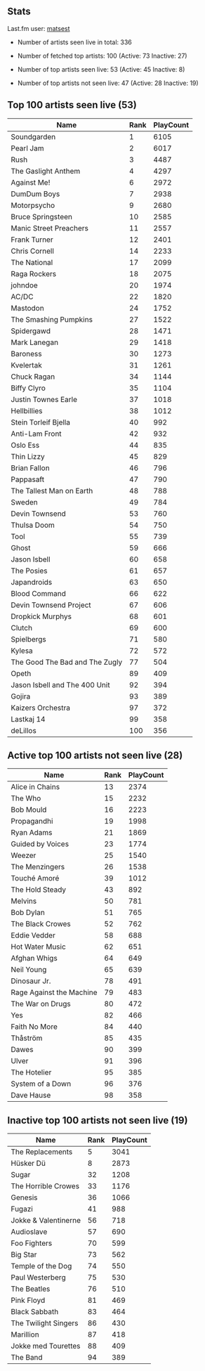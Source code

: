 ## Stats 


Last.fm user: [matsest](https://www.last.fm/user/matsest)

- Number of artists seen live in total: 336

- Number of fetched top artists: 100 (Active: 73 Inactive: 27)

- Number of top artists seen live: 53 (Active: 45 Inactive: 8)

- Number of top artists not seen live: 47 (Active: 28 Inactive: 19)

## Top 100 artists seen live (53)

Name                           | Rank | PlayCount
------------------------------ | ---- | ---------
Soundgarden                    | 1    | 6105     
Pearl Jam                      | 2    | 6017     
Rush                           | 3    | 4487     
The Gaslight Anthem            | 4    | 4297     
Against Me!                    | 6    | 2972     
DumDum Boys                    | 7    | 2938     
Motorpsycho                    | 9    | 2680     
Bruce Springsteen              | 10   | 2585     
Manic Street Preachers         | 11   | 2557     
Frank Turner                   | 12   | 2401     
Chris Cornell                  | 14   | 2233     
The National                   | 17   | 2099     
Raga Rockers                   | 18   | 2075     
johndoe                        | 20   | 1974     
AC/DC                          | 22   | 1820     
Mastodon                       | 24   | 1752     
The Smashing Pumpkins          | 27   | 1522     
Spidergawd                     | 28   | 1471     
Mark Lanegan                   | 29   | 1418     
Baroness                       | 30   | 1273     
Kvelertak                      | 31   | 1261     
Chuck Ragan                    | 34   | 1144     
Biffy Clyro                    | 35   | 1104     
Justin Townes Earle            | 37   | 1018     
Hellbillies                    | 38   | 1012     
Stein Torleif Bjella           | 40   | 992      
Anti-Lam Front                 | 42   | 932      
Oslo Ess                       | 44   | 835      
Thin Lizzy                     | 45   | 829      
Brian Fallon                   | 46   | 796      
Pappasaft                      | 47   | 790      
The Tallest Man on Earth       | 48   | 788      
Sweden                         | 49   | 784      
Devin Townsend                 | 53   | 760      
Thulsa Doom                    | 54   | 750      
Tool                           | 55   | 739      
Ghost                          | 59   | 666      
Jason Isbell                   | 60   | 658      
The Posies                     | 61   | 657      
Japandroids                    | 63   | 650      
Blood Command                  | 66   | 622      
Devin Townsend Project         | 67   | 606      
Dropkick Murphys               | 68   | 601      
Clutch                         | 69   | 600      
Spielbergs                     | 71   | 580      
Kylesa                         | 72   | 572      
The Good The Bad and The Zugly | 77   | 504      
Opeth                          | 89   | 409      
Jason Isbell and The 400 Unit  | 92   | 394      
Gojira                         | 93   | 389      
Kaizers Orchestra              | 97   | 372      
Lastkaj 14                     | 99   | 358      
deLillos                       | 100  | 356      

## Active top 100 artists not seen live (28)

Name                     | Rank | PlayCount
------------------------ | ---- | ---------
Alice in Chains          | 13   | 2374     
The Who                  | 15   | 2232     
Bob Mould                | 16   | 2223     
Propagandhi              | 19   | 1998     
Ryan Adams               | 21   | 1869     
Guided by Voices         | 23   | 1774     
Weezer                   | 25   | 1540     
The Menzingers           | 26   | 1538     
Touché Amoré             | 39   | 1012     
The Hold Steady          | 43   | 892      
Melvins                  | 50   | 781      
Bob Dylan                | 51   | 765      
The Black Crowes         | 52   | 762      
Eddie Vedder             | 58   | 688      
Hot Water Music          | 62   | 651      
Afghan Whigs             | 64   | 649      
Neil Young               | 65   | 639      
Dinosaur Jr.             | 78   | 491      
Rage Against the Machine | 79   | 483      
The War on Drugs         | 80   | 472      
Yes                      | 82   | 466      
Faith No More            | 84   | 440      
Thåström                 | 85   | 435      
Dawes                    | 90   | 399      
Ulver                    | 91   | 396      
The Hotelier             | 95   | 385      
System of a Down         | 96   | 376      
Dave Hause               | 98   | 358      

## Inactive top 100 artists not seen live (19)

Name                 | Rank | PlayCount
-------------------- | ---- | ---------
The Replacements     | 5    | 3041     
Hüsker Dü            | 8    | 2873     
Sugar                | 32   | 1208     
The Horrible Crowes  | 33   | 1176     
Genesis              | 36   | 1066     
Fugazi               | 41   | 988      
Jokke & Valentinerne | 56   | 718      
Audioslave           | 57   | 690      
Foo Fighters         | 70   | 599      
Big Star             | 73   | 562      
Temple of the Dog    | 74   | 550      
Paul Westerberg      | 75   | 530      
The Beatles          | 76   | 510      
Pink Floyd           | 81   | 469      
Black Sabbath        | 83   | 464      
The Twilight Singers | 86   | 430      
Marillion            | 87   | 418      
Jokke med Tourettes  | 88   | 409      
The Band             | 94   | 389      
